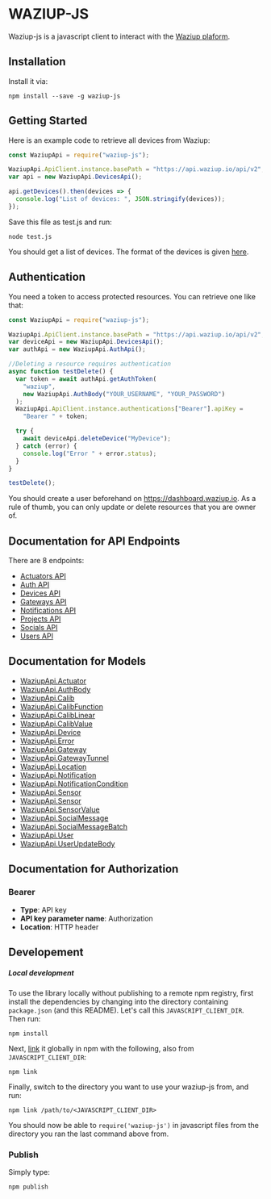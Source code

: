 # WAZIUP-JS

Waziup-js is a javascript client to interact with the [Waziup plaform](www.waziup.io).

## Installation

Install it via:

```shell
npm install --save -g waziup-js
```

## Getting Started

Here is an example code to retrieve all devices from Waziup:

```javascript
const WaziupApi = require("waziup-js");

WaziupApi.ApiClient.instance.basePath = "https://api.waziup.io/api/v2";
var api = new WaziupApi.DevicesApi();

api.getDevices().then(devices => {
  console.log("List of devices: ", JSON.stringify(devices));
});
```

Save this file as test.js and run:

```
node test.js
```

You should get a list of devices.
The format of the devices is given [here](https://github.com/Waziup/waziup-js/blob/master/docs/Device.md).

## Authentication

You need a token to access protected resources. You can retrieve one like that:

```javascript
const WaziupApi = require("waziup-js");

WaziupApi.ApiClient.instance.basePath = "https://api.waziup.io/api/v2";
var deviceApi = new WaziupApi.DevicesApi();
var authApi = new WaziupApi.AuthApi();

//Deleting a resource requires authentication
async function testDelete() {
  var token = await authApi.getAuthToken(
    "waziup",
    new WaziupApi.AuthBody("YOUR_USERNAME", "YOUR_PASSWORD")
  );
  WaziupApi.ApiClient.instance.authentications["Bearer"].apiKey =
    "Bearer " + token;

  try {
    await deviceApi.deleteDevice("MyDevice");
  } catch (error) {
    console.log("Error " + error.status);
  }
}

testDelete();
```

You should create a user beforehand on https://dashboard.waziup.io.
As a rule of thumb, you can only update or delete resources that you are owner of.

## Documentation for API Endpoints

There are 8 endpoints:

- [Actuators API](docs/ActuatorsApi.md)
- [Auth API](docs/AuthApi.md)
- [Devices API](docs/DevicesApi.md)
- [Gateways API](docs/GatewaysApi.md)
- [Notifications API](docs/NotificationsApi.md)
- [Projects API](docs/ProjectsApi.md)
- [Socials API](docs/SocialsApi.md)
- [Users API](docs/UsersApi.md)

## Documentation for Models

- [WaziupApi.Actuator](docs/Actuator.md)
- [WaziupApi.AuthBody](docs/AuthBody.md)
- [WaziupApi.Calib](docs/Calib.md)
- [WaziupApi.CalibFunction](docs/CalibFunction.md)
- [WaziupApi.CalibLinear](docs/CalibLinear.md)
- [WaziupApi.CalibValue](docs/CalibValue.md)
- [WaziupApi.Device](docs/Device.md)
- [WaziupApi.Error](docs/Error.md)
- [WaziupApi.Gateway](docs/Gateway.md)
- [WaziupApi.GatewayTunnel](docs/GatewayTunnel.md)
- [WaziupApi.Location](docs/Location.md)
- [WaziupApi.Notification](docs/Notification.md)
- [WaziupApi.NotificationCondition](docs/NotificationCondition.md)
- [WaziupApi.Sensor](docs/Project.md)
- [WaziupApi.Sensor](docs/Sensor.md)
- [WaziupApi.SensorValue](docs/SensorValue.md)
- [WaziupApi.SocialMessage](docs/SocialMessage.md)
- [WaziupApi.SocialMessageBatch](docs/SocialMessageBatch.md)
- [WaziupApi.User](docs/User.md)
- [WaziupApi.UserUpdateBody](docs/UserUpdateBody.md)

## Documentation for Authorization

### Bearer

- **Type**: API key
- **API key parameter name**: Authorization
- **Location**: HTTP header

## Developement

##### Local development

To use the library locally without publishing to a remote npm registry, first install the dependencies by changing
into the directory containing `package.json` (and this README). Let's call this `JAVASCRIPT_CLIENT_DIR`. Then run:

```shell
npm install
```

Next, [link](https://docs.npmjs.com/cli/link) it globally in npm with the following, also from `JAVASCRIPT_CLIENT_DIR`:

```shell
npm link
```

Finally, switch to the directory you want to use your waziup-js from, and run:

```shell
npm link /path/to/<JAVASCRIPT_CLIENT_DIR>
```

You should now be able to `require('waziup-js')` in javascript files from the directory you ran the last
command above from.

### Publish

Simply type:
```
npm publish
```

